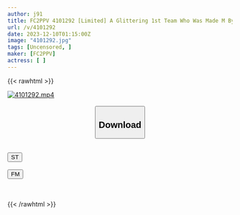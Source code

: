 ```yaml
---
author: j91
title: FC2PPV 4101292 [Limited] A Glittering 1st Team Who Was Made M By His First Love Teacher. I Want To Be Treated Like A Masturbator, I Have An Aggravated Fetish That I Can’t Tell Anyone About, I Play With My Overly Sensitive Body. I’m So Frustrated That I Violently Penetrate Her Throat And Pussy And Make Her Pregnant With Continuous Creampies. [cen]
url: /v/4101292
date: 2023-12-10T01:15:00Z
image: "4101292.jpg"
tags: [Uncensored, ]
maker: [FC2PPV]
actress: [ ]
---
```



{{< rawhtml >}}

<div class="video" data-videoid="a7DPel0gdeuxVpO">
    <a href="javascript:;">
        <img src="/v/4101292/4101292.jpg" width="WIDTH" height="HEIGHT" alt="4101292.mp4" loading="lazy">
    </a>
</div>

<script type="text/javascript" src="https://j91.asia/asset/on-demand-st.js"></script>

<br>
  <link rel="stylesheet" href="https://j91.asia/asset/bs5.css">
  
  <center>
  <button class="btn btn-primary" type="button" data-bs-toggle="collapse" data-bs-target=".multi-collapse" aria-expanded="false" aria-controls="multiCollapseExample1 multiCollapseExample2"><h2>Download</h2></button></center>
</p>
<div class="row">
  <div class="col">
    <div class="collapse multi-collapse" id="multiCollapseExample1">
      <div class="card card-body">
	      	      <br>
<div class="buttons">  
<a href="https://streamtape.to/v/a7DPel0gdeuxVpO" target="_blank"><button class="btn-hover color-3"><i class="fa fa-download"></i> ST</button></a></div>
    </div>
  </div>
</div>
  <div class="col">
    <div class="collapse multi-collapse" id="multiCollapseExample2">
      <div class="card card-body">
	      <br>
<div class="buttons">
    <a href="https://filemoon.sx/d/aibabkqpebxr" target="_blank"><button class="btn-hover color-8"><i class="fa fa-download"></i> FM</button></a></div>
<br><br>
      </div>
    </div>
  </div>
</div>

{{< /rawhtml >}}